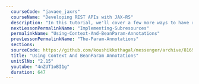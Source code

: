 ```yaml
---
  courseCode: "javaee_jaxrs"
  courseName: "Developing REST APIs with JAX-RS"
  description: "In this tutorial, we'll cover a few more ways to have request information injected into resource methods. We'll look at Context and BeanParam annotations."
  nextLessonPermalinkName: "Implementing-Subresources"
  permalinkName: "Using-Context-And-BeanParam-Annotations"
  prevLessonPermalinkName: "The-Param-Annotations"
  sections: 
  sourceCode: https://github.com/koushikkothagal/messenger/archive/8169659fe20bb70d06ff9304a1a4409507c12a60.zip
  title: "Using Context And BeanParam Annotations"
  unitSlNo: "2.15"
  youtube: "4nZUT1oBI1g"
  duration: 647
---
```


